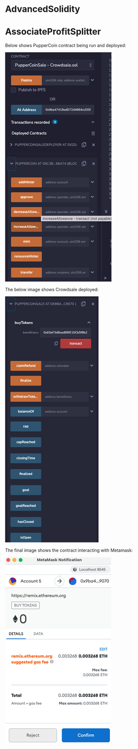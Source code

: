 # AdvancedSolidity

# AssociateProfitSplitter

Below shows PupperCoin contract being run and deployed:

![image](https://github.com/tymurrayco/AdvancedSolidity/blob/main/Screen%20Shot%202021-10-02%20at%206.57.46%20AM.png)

The below image shows Crowdsale deployed:

![image](https://github.com/tymurrayco/AdvancedSolidity/blob/main/Screen%20Shot%202021-10-02%20at%206.58.00%20AM.png)

The final image shows the contract interacting with Metamask:

![image](https://github.com/tymurrayco/AdvancedSolidity/blob/main/Screen%20Shot%202021-10-02%20at%206.57.07%20AM%202.png)



